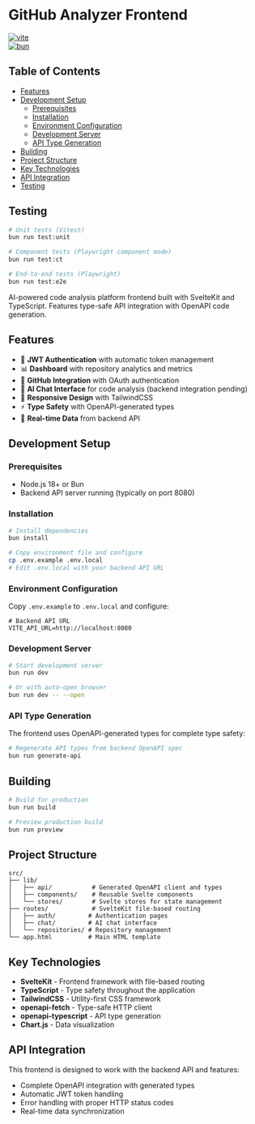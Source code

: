 # GitHub Analyzer Frontend

[![vite](https://img.shields.io/badge/SvelteKit-%23ff3e00.svg?logo=svelte&logoColor=white)](https://kit.svelte.dev/)  
[![bun](https://img.shields.io/badge/Bun-1.0-blue?logo=bun)](https://bun.sh/)

## Table of Contents

- [Features](#features)
- [Development Setup](#development-setup)
  - [Prerequisites](#prerequisites)
  - [Installation](#installation)
  - [Environment Configuration](#environment-configuration)
  - [Development Server](#development-server)
  - [API Type Generation](#api-type-generation)
- [Building](#building)
- [Project Structure](#project-structure)
- [Key Technologies](#key-technologies)
- [API Integration](#api-integration)
- [Testing](#testing)

## Testing

```bash
# Unit tests (Vitest)
bun run test:unit

# Component tests (Playwright component mode)
bun run test:ct

# End-to-end tests (Playwright)
bun run test:e2e
```

AI-powered code analysis platform frontend built with SvelteKit and TypeScript. Features type-safe API integration with OpenAPI code generation.

## Features

- 🔐 **JWT Authentication** with automatic token management
- 📊 **Dashboard** with repository analytics and metrics
- 🔗 **GitHub Integration** with OAuth authentication
- 💬 **AI Chat Interface** for code analysis (backend integration pending)
- 📱 **Responsive Design** with TailwindCSS
- ⚡ **Type Safety** with OpenAPI-generated types
- 🔧 **Real-time Data** from backend API

## Development Setup

### Prerequisites

- Node.js 18+ or Bun
- Backend API server running (typically on port 8080)

### Installation

```bash
# Install dependencies
bun install

# Copy environment file and configure
cp .env.example .env.local
# Edit .env.local with your backend API URL
```

### Environment Configuration

Copy `.env.example` to `.env.local` and configure:

```env
# Backend API URL
VITE_API_URL=http://localhost:8080
```

### Development Server

```bash
# Start development server
bun run dev

# Or with auto-open browser
bun run dev -- --open
```

### API Type Generation

The frontend uses OpenAPI-generated types for complete type safety:

```bash
# Regenerate API types from backend OpenAPI spec
bun run generate-api
```

## Building

```bash
# Build for production
bun run build

# Preview production build
bun run preview
```

## Project Structure

```
src/
├── lib/
│   ├── api/           # Generated OpenAPI client and types
│   ├── components/    # Reusable Svelte components
│   └── stores/        # Svelte stores for state management
├── routes/            # SvelteKit file-based routing
│   ├── auth/         # Authentication pages
│   ├── chat/         # AI chat interface
│   └── repositories/ # Repository management
└── app.html          # Main HTML template
```

## Key Technologies

- **SvelteKit** - Frontend framework with file-based routing
- **TypeScript** - Type safety throughout the application
- **TailwindCSS** - Utility-first CSS framework
- **openapi-fetch** - Type-safe HTTP client
- **openapi-typescript** - API type generation
- **Chart.js** - Data visualization

## API Integration

This frontend is designed to work with the backend API and features:

- Complete OpenAPI integration with generated types
- Automatic JWT token handling
- Error handling with proper HTTP status codes
- Real-time data synchronization
